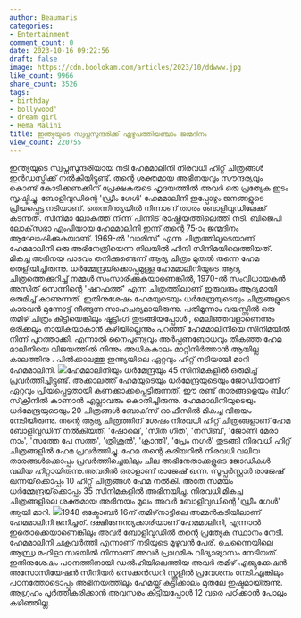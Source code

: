 ```yaml
---
author: Beaumaris
categories:
- Entertainment
comment_count: 0
date: 2023-10-16 09:22:56
draft: false
image: https://cdn.boolokam.com/articles/2023/10/ddwww.jpg
like_count: 9966
share_count: 3526
tags:
- birthday
- bollywood'
- dream girl
- Hema Malini
title: ഇന്ത്യയുടെ സ്വപ്നസുന്ദരിക്ക് എഴുപത്തിയഞ്ചാം ജന്മദിനം
view_count: 220755
---
```


ഇന്ത്യയുടെ സ്വപ്നസുന്ദരിയായ നടി ഹേമമാലിനി നിരവധി ഹിറ്റ് ചിത്രങ്ങൾ ഇൻഡസ്ട്രിക്ക് നൽകിയിട്ടുണ്ട്. തന്റെ ശക്തമായ അഭിനയവും സൗന്ദര്യവും കൊണ്ട് കോടിക്കണക്കിന് പ്രേക്ഷകരുടെ ഹൃദയത്തിൽ അവർ ഒരു പ്രത്യേക ഇടം സൃഷ്ടിച്ചു. ബോളിവുഡിന്റെ 'ഡ്രീം ഗേൾ' ഹേമമാലിനി ഇപ്പോഴും ജനങ്ങളുടെ പ്രിയപ്പെട്ട നടിയാണ്. തെന്നിന്ത്യയിൽ നിന്നാണ് താരം ബോളിവുഡിലേക്ക് കടന്നത്. സിനിമാ ലോകത്ത് നിന്ന് പിന്നീട് രാഷ്ട്രീയത്തിലെത്തി നടി. ബിജെപി ലോക്‌സഭാ എംപിയായ ഹേമമാലിനി ഇന്ന് തന്റെ 75-ാം ജന്മദിനം ആഘോഷിക്കുകയാണ്. 1969-ൽ 'വാരിസ്' എന്ന ചിത്രത്തിലൂടെയാണ് ഹേമമാലിനി ഒരു അഭിനേത്രിയെന്ന നിലയിൽ ഹിന്ദി സിനിമയിലെത്തിയത്. മികച്ച അഭിനയ പാടവം തനിക്കുണ്ടെന്ന് ആദ്യ ചിത്രം മുതൽ തന്നെ ഹേമ തെളിയിച്ചിരുന്നു. ധർമ്മേന്ദ്രയ്‌ക്കൊപ്പമുള്ള ഹേമമാലിനിയുടെ ആദ്യ ചിത്രത്തെക്കുറിച്ച് നമ്മൾ സംസാരിക്കുകയാണെങ്കിൽ, 1970-ൽ സംവിധായകൻ അസിത് സെന്നിന്റെ 'ഷറഫത്ത്' എന്ന ചിത്രത്തിലാണ് ഇരുവരും ആദ്യമായി ഒരുമിച്ച് കാണുന്നത്. ഇതിനുശേഷം ഹേമയുടെയും ധർമേന്ദ്രയുടെയും ചിത്രങ്ങളുടെ കാരവൻ മുന്നോട്ട് നീങ്ങുന്ന സാഹചര്യമായിരുന്നു. പതിമൂന്നാം വയസ്സിൽ ഒരു തമിഴ് ചിത്രം കിട്ടിയെങ്കിലും ഷൂട്ടിംഗ് തുടങ്ങിയപ്പോൾ , മെലിഞ്ഞവളാണെന്നും ഒരിക്കലും നായികയാകാൻ കഴിയില്ലെന്നും പറഞ്ഞ് ഹേമമാലിനിയെ സിനിമയിൽ നിന്ന് പുറത്താക്കി. എന്നാൽ നൈപുണ്യവും അർപ്പണബോധവും തികഞ്ഞ ഹേമ മാലിനിയെ വിജയത്തിൽ നിന്നും അധികകാലം മാറ്റിനിർത്താൻ ആയില്ല കാലത്തിനു . പിൽക്കാലത്തു ഇന്ത്യയിലെ ഏറ്റവും ഹിറ്റ് നടിയായി മാറി ഹേമമാലിനി. ![](https://cdn.boolokam.com/articles/2023/10/ddwww.jpg)ഹേമമാലിനിയും ധർമേന്ദ്രയും 45 സിനിമകളിൽ ഒരുമിച്ച് പ്രവർത്തിച്ചിട്ടുണ്ട്. അക്കാലത്ത് ഹേമയുടെയും ധർമേന്ദ്രയുടെയും ജോഡിയാണ് ഏറ്റവും പ്രിയപ്പെട്ടതായി കണക്കാക്കപ്പെട്ടിരുന്നത്. ഈ രണ്ട് താരങ്ങളെയും ബിഗ് സ്‌ക്രീനിൽ കാണാൻ എല്ലാവരും കൊതിച്ചിരുന്നു. ഹേമമാലിനിയുടെയും ധർമേന്ദ്രയുടെയും 20 ചിത്രങ്ങൾ ബോക്‌സ് ഓഫീസിൽ മികച്ച വിജയം നേടിയിരുന്നു. തന്റെ ആദ്യ ചിത്രത്തിന് ശേഷം നിരവധി ഹിറ്റ് ചിത്രങ്ങളാണ് ഹേമ ബോളിവുഡിന് നൽകിയത്. 'ഷോലെ', 'സീത ഗീത', 'നസീബ്', 'ജോണി മേരാ നാം', 'സത്തേ പേ സത്ത', 'ത്രിശൂൽ', 'ക്രാന്തി', 'പ്രേം നഗർ' തുടങ്ങി നിരവധി ഹിറ്റ് ചിത്രങ്ങളിൽ ഹേമ പ്രവർത്തിച്ചു. ഹേമ തന്റെ കരിയറിൽ നിരവധി വലിയ താരങ്ങൾക്കൊപ്പം പ്രവർത്തിച്ചെങ്കിലും ചില അഭിനേതാക്കളുടെ ജോഡികൾ വലിയ ഹിറ്റായിരുന്നു.അവരിൽ ഒരാളാണ് രാജേഷ് ഖന്ന. സൂപ്പർസ്റ്റാർ രാജേഷ് ഖന്നയ്‌ക്കൊപ്പം 10 ഹിറ്റ് ചിത്രങ്ങൾ ഹേമ നൽകി. അതേ സമയം ധർമ്മേന്ദ്രയ്‌ക്കൊപ്പം 35 സിനിമകളിൽ അഭിനയിച്ചു. നിരവധി മികച്ച ചിത്രങ്ങളിലെ ശക്തമായ അഭിനയം മൂലം അവർ ബോളിവുഡിന്റെ 'ഡ്രീം ഗേൾ' ആയി മാറി. ![](https://cdn.boolokam.com/articles/2023/10/qddqdq.webp)1948 ഒക്ടോബർ 16ന് തമിഴ്‌നാട്ടിലെ അമ്മൻകുടിയിലാണ് ഹേമമാലിനി ജനിച്ചത്. ദക്ഷിണേന്ത്യക്കാരിയാണ് ഹേമമാലിനി, എന്നാൽ ഇതൊക്കെയാണെങ്കിലും അവർ ബോളിവുഡിൽ തന്റെ പ്രത്യേക സ്ഥാനം നേടി. ഹേമമാലിനി ചക്രവർത്തി എന്നാണ് നടിയുടെ മുഴുവൻ പേര്. ചെന്നൈയിലെ ആന്ധ്ര മഹിളാ സഭയിൽ നിന്നാണ് അവർ പ്രാഥമിക വിദ്യാഭ്യാസം നേടിയത്. ഇതിനുശേഷം പഠനത്തിനായി ഡൽഹിയിലെത്തിയ അവർ തമിഴ് എജ്യുക്കേഷൻ അസോസിയേഷൻ സീനിയർ സെക്കൻഡറി സ്കൂളിൽ പ്രവേശനം നേടി.എങ്കിലും പഠനത്തോടൊപ്പം അഭിനയത്തിലും ഹേമയ്ക്ക് കുട്ടിക്കാലം മുതലേ ഇഷ്ടമായിരുന്നു. ആഗ്രഹം പൂർത്തീകരിക്കാൻ അവസരം കിട്ടിയപ്പോൾ 12 വരെ പഠിക്കാൻ പോലും കഴിഞ്ഞില്ല.
